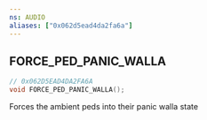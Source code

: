```yaml
---
ns: AUDIO
aliases: ["0x062d5ead4da2fa6a"]
---
```

## FORCE_PED_PANIC_WALLA

```c
// 0x062D5EAD4DA2FA6A
void FORCE_PED_PANIC_WALLA();
```

Forces the ambient peds into their panic walla state

